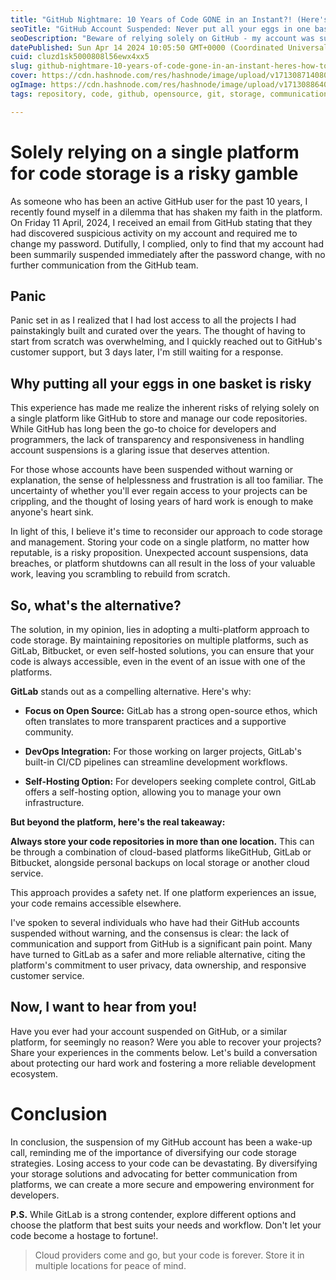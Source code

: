 ```yaml
---
title: "GitHub Nightmare: 10 Years of Code GONE in an Instant?! (Here's How to Avoid It)"
seoTitle: "GitHub Account Suspended: Never put all your eggs in one basket."
seoDescription: "Beware of relying solely on GitHub - my account was suddenly suspended without warning or response. Learn why diversifying your code storage is crucial."
datePublished: Sun Apr 14 2024 10:05:50 GMT+0000 (Coordinated Universal Time)
cuid: cluzd1sk5000808l56ewx4xx5
slug: github-nightmare-10-years-of-code-gone-in-an-instant-heres-how-to-avoid-it
cover: https://cdn.hashnode.com/res/hashnode/image/upload/v1713087140801/dc91172f-974e-4ef6-989c-f34bbed481a0.png
ogImage: https://cdn.hashnode.com/res/hashnode/image/upload/v1713088640526/82cf0df1-513c-4988-9c0d-994f004dbaaf.png
tags: repository, code, github, opensource, git, storage, communication, backup, redundancy, customer-support

---
```


# **Solely relying on a single platform for code storage is a risky gamble**

As someone who has been an active GitHub user for the past 10 years, I recently found myself in a dilemma that has shaken my faith in the platform. On Friday 11 April, 2024, I received an email from GitHub stating that they had discovered suspicious activity on my account and required me to change my password. Dutifully, I complied, only to find that my account had been summarily suspended immediately after the password change, with no further communication from the GitHub team.

## Panic

Panic set in as I realized that I had lost access to all the projects I had painstakingly built and curated over the years. The thought of having to start from scratch was overwhelming, and I quickly reached out to GitHub's customer support, but 3 days later, I'm still waiting for a response.

## Why putting all your eggs in one basket is risky

This experience has made me realize the inherent risks of relying solely on a single platform like GitHub to store and manage our code repositories. While GitHub has long been the go-to choice for developers and programmers, the lack of transparency and responsiveness in handling account suspensions is a glaring issue that deserves attention.

For those whose accounts have been suspended without warning or explanation, the sense of helplessness and frustration is all too familiar. The uncertainty of whether you'll ever regain access to your projects can be crippling, and the thought of losing years of hard work is enough to make anyone's heart sink.

In light of this, I believe it's time to reconsider our approach to code storage and management. Storing your code on a single platform, no matter how reputable, is a risky proposition. Unexpected account suspensions, data breaches, or platform shutdowns can all result in the loss of your valuable work, leaving you scrambling to rebuild from scratch.

## **So, what's the alternative?**

The solution, in my opinion, lies in adopting a multi-platform approach to code storage. By maintaining repositories on multiple platforms, such as GitLab, Bitbucket, or even self-hosted solutions, you can ensure that your code is always accessible, even in the event of an issue with one of the platforms.

**GitLab** stands out as a compelling alternative. Here's why:

* **Focus on Open Source:** GitLab has a strong open-source ethos, which often translates to more transparent practices and a supportive community.
    
* **DevOps Integration:** For those working on larger projects, GitLab's built-in CI/CD pipelines can streamline development workflows.
    
* **Self-Hosting Option:** For developers seeking complete control, GitLab offers a self-hosting option, allowing you to manage your own infrastructure.
    

**But beyond the platform, here's the real takeaway:**

**Always store your code repositories in more than one location.** This can be through a combination of cloud-based platforms likeGitHub, GitLab or Bitbucket, alongside personal backups on local storage or another cloud service.

This approach provides a safety net. If one platform experiences an issue, your code remains accessible elsewhere.

I've spoken to several individuals who have had their GitHub accounts suspended without warning, and the consensus is clear: the lack of communication and support from GitHub is a significant pain point. Many have turned to GitLab as a safer and more reliable alternative, citing the platform's commitment to user privacy, data ownership, and responsive customer service.

## Now, I want to hear from you!

Have you ever had your account suspended on GitHub, or a similar platform, for seemingly no reason? Were you able to recover your projects? Share your experiences in the comments below. Let's build a conversation about protecting our hard work and fostering a more reliable development ecosystem.

# Conclusion

In conclusion, the suspension of my GitHub account has been a wake-up call, reminding me of the importance of diversifying our code storage strategies. Losing access to your code can be devastating. By diversifying your storage solutions and advocating for better communication from platforms, we can create a more secure and empowering environment for developers.

**P.S.** While GitLab is a strong contender, explore different options and choose the platform that best suits your needs and workflow. Don't let your code become a hostage to fortune!.

> Cloud providers come and go, but your code is forever. Store it in multiple locations for peace of mind.
